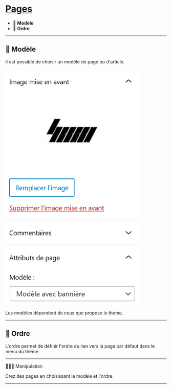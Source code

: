 # [Pages](https://wordpress.com/fr/support/pages/)

* 🔖 **Modèle**
* 🔖 **Ordre**

___

## 📑 Modèle

Il est possible de choisir un modèle de page ou d'article.


![image](./resources/model.png)

Les modèles dépendent de ceux que propose le thème.

___

## 📑 Ordre

L'ordre permet de définir l'ordre du lien vers la page par défaut dans le menu du thème.

___

👨🏻‍💻 Manipulation

Crez des pages en choisissant le modèle et l'ordre.
___
